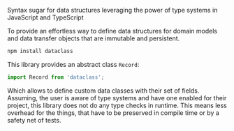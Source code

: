 Syntax sugar for data structures leveraging the power of type systems in JavaScript and TypeScript

To provide an effortless way to define data structures for domain models and data transfer objects that are immutable and persistent.

```bash
npm install dataclass
```

This library provides an abstract class `Record`:

```javascript
import Record from 'dataclass';
```

Which allows to define custom data classes with their set of fields. Assuming, the user is aware of type systems and have one enabled for their project, this library does not do any type checks in runtime. This means less overhead for the things, that have to be preserved in compile time or by a safety net of tests.
